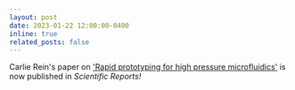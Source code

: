 ```yaml
---
layout: post
date: 2023-01-22 12:00:00-0400
inline: true
related_posts: false
---
```


Carlie Rein's paper on ['Rapid prototyping for high pressure microfluidics'](https://www.nature.com/articles/s41598-023-28495-2) is now published in _Scientific Reports!_